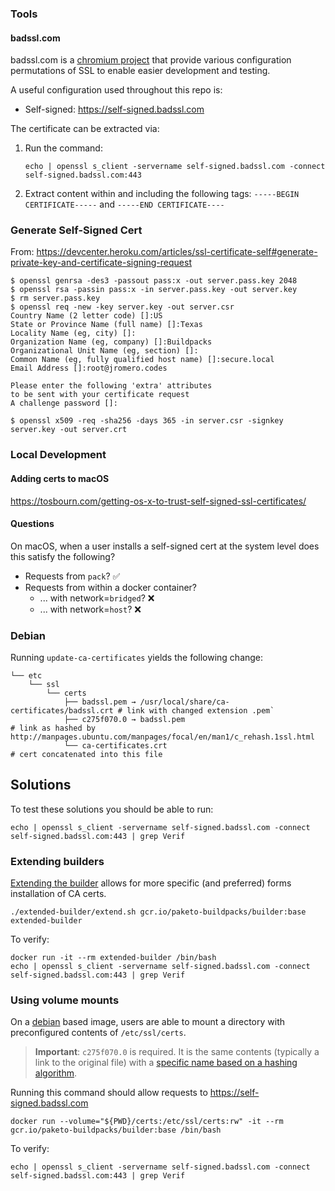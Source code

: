 

### Tools

#### badssl.com

badssl.com is a [chromium project](https://github.com/chromium/badssl.com) that provide various configuration permutations of SSL to enable easier development and testing.

A useful configuration used throughout this repo is:

* Self-signed: https://self-signed.badssl.com

The certificate can be extracted via:

1. Run the command:
    ```shell script
    echo | openssl s_client -servername self-signed.badssl.com -connect self-signed.badssl.com:443
    ```
2. Extract content within and including the following tags: `-----BEGIN CERTIFICATE-----` and `-----END CERTIFICATE----`


### Generate Self-Signed Cert

From: https://devcenter.heroku.com/articles/ssl-certificate-self#generate-private-key-and-certificate-signing-request

```shell
$ openssl genrsa -des3 -passout pass:x -out server.pass.key 2048
$ openssl rsa -passin pass:x -in server.pass.key -out server.key
$ rm server.pass.key
$ openssl req -new -key server.key -out server.csr
Country Name (2 letter code) []:US
State or Province Name (full name) []:Texas
Locality Name (eg, city) []:
Organization Name (eg, company) []:Buildpacks
Organizational Unit Name (eg, section) []:
Common Name (eg, fully qualified host name) []:secure.local
Email Address []:root@jromero.codes

Please enter the following 'extra' attributes
to be sent with your certificate request
A challenge password []:

$ openssl x509 -req -sha256 -days 365 -in server.csr -signkey server.key -out server.crt
```

### Local Development

#### Adding certs to macOS

https://tosbourn.com/getting-os-x-to-trust-self-signed-ssl-certificates/

#### Questions

On macOS, when a user installs a self-signed cert at the system level does this satisfy the following?

- Requests from `pack`? ✅
- Requests from within a docker container?
    - ... with network=`bridged`? ❌
    - ... with network=`host`? ❌

### Debian

Running `update-ca-certificates` yields the following change:

```text
└── etc
    └── ssl
        └── certs
            ├── badssl.pem → /usr/local/share/ca-certificates/badssl.crt # link with changed extension .pem`
            ├── c275f070.0 → badssl.pem                                  # link as hashed by http://manpages.ubuntu.com/manpages/focal/en/man1/c_rehash.1ssl.html
            └── ca-certificates.crt                                      # cert concatenated into this file
```

## Solutions

To test these solutions you should be able to run:

```shell script
echo | openssl s_client -servername self-signed.badssl.com -connect self-signed.badssl.com:443 | grep Verif
```

### Extending builders

[Extending the builder](extended-builder) allows for more specific (and preferred) forms installation of CA certs. 

```shell script
./extended-builder/extend.sh gcr.io/paketo-buildpacks/builder:base extended-builder
```

To verify:

```shell script
docker run -it --rm extended-builder /bin/bash
echo | openssl s_client -servername self-signed.badssl.com -connect self-signed.badssl.com:443 | grep Verif
```

### Using volume mounts

On a [debian](#debian) based image, users are able to mount a directory with preconfigured contents of `/etc/ssl/certs`.

> **Important**: `c275f070.0` is required. It is the same contents (typically a link to the original file) with a [specific name based on a hashing algorithm](http://manpages.ubuntu.com/manpages/focal/en/man1/c_rehash.1ssl.html).
>
Running this command should allow requests to https://self-signed.badssl.com

```shell script
docker run --volume="${PWD}/certs:/etc/ssl/certs:rw" -it --rm gcr.io/paketo-buildpacks/builder:base /bin/bash
```

To verify:

```shell script
echo | openssl s_client -servername self-signed.badssl.com -connect self-signed.badssl.com:443 | grep Verif
```